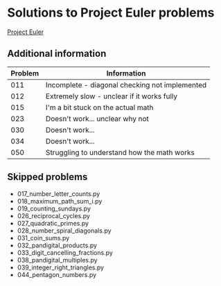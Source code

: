 # Solutions to Project Euler problems

[Project Euler](https://projecteuler.net/archives)

## Additional information

| Problem | Information                                    |
| ------- | ---------------------------------------------- |
| 011     | Incomplete - diagonal checking not implemented |
| 012     | Extremely slow - unclear if it works fully     |
| 015     | I'm a bit stuck on the actual math             |
| 023     | Doesn't work... unclear why not                |
| 030     | Doesn't work...                                |
| 034     | Doesn't work...                                |
| 050     | Struggling to understand how the math works    |

## Skipped problems

- 017_number_letter_counts.py
- 018_maximum_path_sum_i.py
- 019_counting_sundays.py
- 026_reciprocal_cycles.py
- 027_quadratic_primes.py
- 028_number_spiral_diagonals.py
- 031_coin_sums.py
- 032_pandigital_products.py
- 033_digit_cancelling_fractions.py
- 038_pandigital_multiples.py
- 039_integer_right_triangles.py
- 044_pentagon_numbers.py
